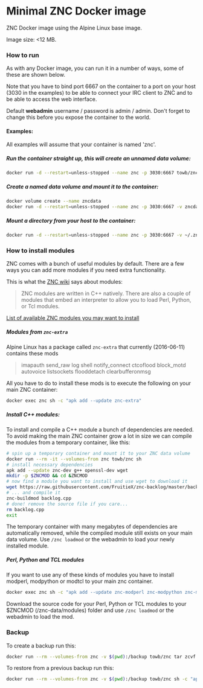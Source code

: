 # Minimal ZNC Docker image
ZNC Docker image using the Alpine Linux base image.

Image size: <12 MB.


### How to run
As with any Docker image, you can run it in a number of ways, some of these are shown below.

Note that you have to bind port 6667 on the container to a port on your host (3030 in the examples) to be able to connect your IRC client to ZNC and to be able to access the web interface.

Default **webadmin** username / password is admin / admin. Don't forget to change this before you expose the container to the world.

#### Examples:
All examples will assume that your container is named 'znc'.

##### Run the container straight up, this will create an unnamed data volume:
```bash
docker run -d --restart=unless-stopped --name znc -p 3030:6667 towb/znc
```
##### Create a named data volume and mount it to the container:
```bash
docker volume create --name zncdata
docker run -d --restart=unless-stopped --name znc -p 3030:6667 -v zncdata:/znc-data towb/znc
```
##### Mount a directory from your host to the container:
```bash
docker run -d --restart=unless-stopped --name znc -p 3030:6667 -v ~/.znc:/znc-data towb/znc
```


### How to install modules
ZNC comes with a bunch of useful modules by default. There are a few ways you can add more modules if you need extra functionality.

This is what the [ZNC wiki](http://wiki.znc.in/Modules) says about modules:
> ZNC modules are written in C++ natively. There are also a couple of modules that embed an interpreter to allow you to load Perl, Python, or Tcl modules.

[List of available ZNC modules you may want to install](http://wiki.znc.in/Category:Modules)

##### Modules from `znc-extra`
Alpine Linux has a package called `znc-extra` that currently (2016-06-11) contains these mods
> imapauth send_raw log shell notify_connect ctcoflood block_motd autovoice listsockets flooddetach clearbufferonmsg

All you have to do to install these mods is to execute the following on your main ZNC container:
```bash
docker exec znc sh -c "apk add --update znc-extra"
```

##### Install C++ modules:
To install and compile a C++ module a bunch of dependencies are needed. To avoid making the main ZNC container grow a lot in size we can compile the modules from a temporary container, like this:
```bash
# spin up a temporary container and mount it to your ZNC data volume
docker run --rm -it --volumes-from znc towb/znc sh
# install necessary dependencies
apk add --update znc-dev g++ openssl-dev wget
mkdir -p $ZNCMOD && cd &ZNCMOD
# now find a module you want to install and use wget to download it
wget https://raw.githubusercontent.com/FruitieX/znc-backlog/master/backlog.cpp
# ... and compile it
znc-buildmod backlog.cpp
# done! remove the source file if you care...
rm backlog.cpp
exit
```
The temporary container with many megabytes of dependencies are automatically removed, while the compiled module still exists on your main data volume. Use `/znc loadmod` or the webadmin to load your newly installed module.

##### Perl, Python and TCL modules
If you want to use any of these kinds of modules you have to install modperl, modpython or modtcl to your main znc container.
```bash
docker exec znc sh -c "apk add --update znc-modperl znc-modpython znc-modtcl"
```
Download the source code for your Perl, Python or TCL modules to your $ZNCMOD (/znc-data/modules) folder and use `/znc loadmod` or the webadmin to load the mod.


### Backup
To create a backup run this:
```bash
docker run --rm --volumes-from znc -v $(pwd):/backup towb/znc tar zcvf /backup/backup.tar.gz /znc-data
```
To restore from a previous backup run this:
```bash
docker run --rm --volumes-from znc -v $(pwd):/backup towb/znc sh -c "apk add --update tar && tar zxvf /backup/backup.tar.gz -C /znc-data --strip-components=1"
```
